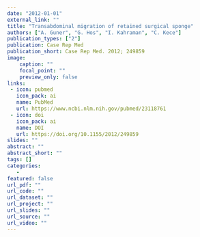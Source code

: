 ```yaml
---
date: "2012-01-01"
external_link: ""
title: "Transabdominal migration of retained surgical sponge"
authors: ["A. Guner", "G. Hos", "I. Kahraman", "C. Kece"]
publication_types: ["2"]
publication: Case Rep Med
publication_short: Case Rep Med. 2012; 249859
image:
    caption: ""
    focal_point: ""
    preview_only: false
links:
 - icon: pubmed
   icon_pack: ai
   name: PubMed
   url: https://www.ncbi.nlm.nih.gov/pubmed/23118761
 - icon: doi
   icon_pack: ai
   name: DOI
   url: https://doi.org/10.1155/2012/249859
slides: ""
abstract: ""
abstract_short: ""
tags: []
categories: 
   - 
featured: false
url_pdf: ""
url_code: ""
url_dataset: ""
url_project: ""
url_slides: ""
url_source: ""
url_video: ""
---
```

